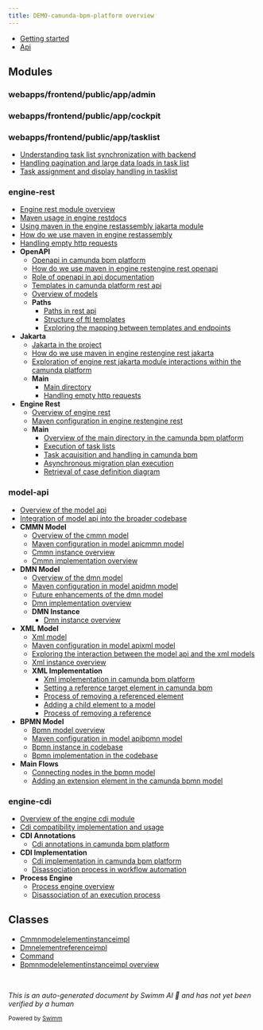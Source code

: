 ```yaml
---
title: DEMO-camunda-bpm-platform overview
---
```

- <SwmLink doc-title="Getting started">[Getting started](.swm/getting-started.jhe16in7.sw.md)</SwmLink>
- <SwmLink doc-title="Api">[Api](.swm/api.d0x7xmfh.sw.md)</SwmLink>

## Modules

### webapps/frontend/public/app/admin

### webapps/frontend/public/app/cockpit

### webapps/frontend/public/app/tasklist

- <SwmLink doc-title="Understanding task list synchronization with backend">[Understanding task list synchronization with backend](.swm/understanding-task-list-synchronization-with-backend.eh6bbk1f.sw.md)</SwmLink>
- <SwmLink doc-title="Handling pagination and large data loads in task list">[Handling pagination and large data loads in task list](.swm/handling-pagination-and-large-data-loads-in-task-list.0360i2oj.sw.md)</SwmLink>
- <SwmLink doc-title="Task assignment and display handling in tasklist">[Task assignment and display handling in tasklist](.swm/task-assignment-and-display-handling-in-tasklist.yon15ceq.sw.md)</SwmLink>

### engine-rest

- <SwmLink doc-title="Engine rest module overview">[Engine rest module overview](.swm/engine-rest-module-overview.wru1ikfg.sw.md)</SwmLink>
- <SwmLink doc-title="Maven usage in engine restdocs">[Maven usage in engine restdocs](.swm/maven-usage-in-engine-restdocs.pfc43w7b.sw.md)</SwmLink>
- <SwmLink doc-title="Using maven in the engine restassembly jakarta module">[Using maven in the engine restassembly jakarta module](.swm/using-maven-in-the-engine-restassembly-jakarta-module.8ge656jv.sw.md)</SwmLink>
- <SwmLink doc-title="How do we use maven in engine restassembly">[How do we use maven in engine restassembly](.swm/how-do-we-use-maven-in-engine-restassembly.8icxpw5u.sw.md)</SwmLink>
- <SwmLink doc-title="Handling empty http requests">[Handling empty http requests](.swm/handling-empty-http-requests.uxynn5aa.sw.md)</SwmLink>
- **OpenAPI**
  - <SwmLink doc-title="Openapi in camunda bpm platform">[Openapi in camunda bpm platform](.swm/openapi-in-camunda-bpm-platform.57v4jb3b.sw.md)</SwmLink>
  - <SwmLink doc-title="How do we use maven in engine restengine rest openapi">[How do we use maven in engine restengine rest openapi](.swm/how-do-we-use-maven-in-engine-restengine-rest-openapi.7c8tii05.sw.md)</SwmLink>
  - <SwmLink doc-title="Role of openapi in api documentation">[Role of openapi in api documentation](.swm/role-of-openapi-in-api-documentation.yrmo61di.sw.md)</SwmLink>
  - <SwmLink doc-title="Templates in camunda platform rest api">[Templates in camunda platform rest api](.swm/templates-in-camunda-platform-rest-api.c08xus0w.sw.md)</SwmLink>
  - <SwmLink doc-title="Overview of models">[Overview of models](.swm/overview-of-models.l7076d5o.sw.md)</SwmLink>
  - **Paths**
    - <SwmLink doc-title="Paths in rest api">[Paths in rest api](.swm/paths-in-rest-api.anlxr32c.sw.md)</SwmLink>
    - <SwmLink doc-title="Structure of ftl templates">[Structure of ftl templates](.swm/structure-of-ftl-templates.wn851xq7.sw.md)</SwmLink>
    - <SwmLink doc-title="Exploring the mapping between templates and endpoints">[Exploring the mapping between templates and endpoints](.swm/exploring-the-mapping-between-templates-and-endpoints.duw1gmdt.sw.md)</SwmLink>
- **Jakarta**
  - <SwmLink doc-title="Jakarta in the project">[Jakarta in the project](.swm/jakarta-in-the-project.xt41fwis.sw.md)</SwmLink>
  - <SwmLink doc-title="How do we use maven in engine restengine rest jakarta">[How do we use maven in engine restengine rest jakarta](.swm/how-do-we-use-maven-in-engine-restengine-rest-jakarta.rk3h6c7c.sw.md)</SwmLink>
  - <SwmLink doc-title="Exploration of engine rest jakarta module interactions within the camunda platform">[Exploration of engine rest jakarta module interactions within the camunda platform](.swm/exploration-of-engine-rest-jakarta-module-interactions-within-the-camunda-platform.lqc8wp7n.sw.md)</SwmLink>
  - **Main**
    - <SwmLink doc-title="Main directory">[Main directory](.swm/main-directory.kls11oyi.sw.md)</SwmLink>
    - <SwmLink doc-title="Handling empty http requests">[Handling empty http requests](.swm/handling-empty-http-requests.em42q4vy.sw.md)</SwmLink>
- **Engine Rest**
  - <SwmLink doc-title="Overview of engine rest">[Overview of engine rest](.swm/overview-of-engine-rest.slbr09sn.sw.md)</SwmLink>
  - <SwmLink doc-title="Maven configuration in engine restengine rest">[Maven configuration in engine restengine rest](.swm/maven-configuration-in-engine-restengine-rest.x0kvuwin.sw.md)</SwmLink>
  - **Main**
    - <SwmLink doc-title="Overview of the main directory in the camunda bpm platform">[Overview of the main directory in the camunda bpm platform](.swm/overview-of-the-main-directory-in-the-camunda-bpm-platform.2qdnair7.sw.md)</SwmLink>
    - <SwmLink doc-title="Execution of task lists">[Execution of task lists](.swm/execution-of-task-lists.22n3g9k1.sw.md)</SwmLink>
    - <SwmLink doc-title="Task acquisition and handling in camunda bpm">[Task acquisition and handling in camunda bpm](.swm/task-acquisition-and-handling-in-camunda-bpm.r16zdoix.sw.md)</SwmLink>
    - <SwmLink doc-title="Asynchronous migration plan execution">[Asynchronous migration plan execution](.swm/asynchronous-migration-plan-execution.c1702pv0.sw.md)</SwmLink>
    - <SwmLink doc-title="Retrieval of case definition diagram">[Retrieval of case definition diagram](.swm/retrieval-of-case-definition-diagram.k0u0hcnq.sw.md)</SwmLink>

### model-api

- <SwmLink doc-title="Overview of the model api">[Overview of the model api](.swm/overview-of-the-model-api.we9jhe23.sw.md)</SwmLink>
- <SwmLink doc-title="Integration of model api into the broader codebase">[Integration of model api into the broader codebase](.swm/integration-of-model-api-into-the-broader-codebase.86izez4h.sw.md)</SwmLink>
- **CMMN Model**
  - <SwmLink doc-title="Overview of the cmmn model">[Overview of the cmmn model](.swm/overview-of-the-cmmn-model.pcot24mv.sw.md)</SwmLink>
  - <SwmLink doc-title="Maven configuration in model apicmmn model">[Maven configuration in model apicmmn model](.swm/maven-configuration-in-model-apicmmn-model.mueuhnfy.sw.md)</SwmLink>
  - <SwmLink doc-title="Cmmn instance overview">[Cmmn instance overview](.swm/cmmn-instance-overview.cbnt93tv.sw.md)</SwmLink>
  - <SwmLink doc-title="Cmmn implementation overview">[Cmmn implementation overview](.swm/cmmn-implementation-overview.ek02ijd9.sw.md)</SwmLink>
- **DMN Model**
  - <SwmLink doc-title="Overview of the dmn model">[Overview of the dmn model](.swm/overview-of-the-dmn-model.9wbbjwb9.sw.md)</SwmLink>
  - <SwmLink doc-title="Maven configuration in model apidmn model">[Maven configuration in model apidmn model](.swm/maven-configuration-in-model-apidmn-model.d03b9prk.sw.md)</SwmLink>
  - <SwmLink doc-title="Future enhancements of the dmn model">[Future enhancements of the dmn model](.swm/future-enhancements-of-the-dmn-model.ojhsuzdp.sw.md)</SwmLink>
  - <SwmLink doc-title="Dmn implementation overview">[Dmn implementation overview](.swm/dmn-implementation-overview.4og9ihlf.sw.md)</SwmLink>
  - **DMN Instance**
    - <SwmLink doc-title="Dmn instance overview">[Dmn instance overview](.swm/dmn-instance-overview.zwltdx5q.sw.md)</SwmLink>
- **XML Model**
  - <SwmLink doc-title="Xml model">[Xml model](.swm/xml-model.geiagyoh.sw.md)</SwmLink>
  - <SwmLink doc-title="Maven configuration in model apixml model">[Maven configuration in model apixml model](.swm/maven-configuration-in-model-apixml-model.3f3pyke5.sw.md)</SwmLink>
  - <SwmLink doc-title="Exploring the interaction between the model api and the xml models">[Exploring the interaction between the model api and the xml models](.swm/exploring-the-interaction-between-the-model-api-and-the-xml-models.rq488jkx.sw.md)</SwmLink>
  - <SwmLink doc-title="Xml instance overview">[Xml instance overview](.swm/xml-instance-overview.nm084j7e.sw.md)</SwmLink>
  - **XML Implementation**
    - <SwmLink doc-title="Xml implementation in camunda bpm platform">[Xml implementation in camunda bpm platform](.swm/xml-implementation-in-camunda-bpm-platform.g5flynvn.sw.md)</SwmLink>
    - <SwmLink doc-title="Setting a reference target element in camunda bpm">[Setting a reference target element in camunda bpm](.swm/setting-a-reference-target-element-in-camunda-bpm.t0dea1li.sw.md)</SwmLink>
    - <SwmLink doc-title="Process of removing a referenced element">[Process of removing a referenced element](.swm/process-of-removing-a-referenced-element.ms7bjotm.sw.md)</SwmLink>
    - <SwmLink doc-title="Adding a child element to a model">[Adding a child element to a model](.swm/adding-a-child-element-to-a-model.y9as05wz.sw.md)</SwmLink>
    - <SwmLink doc-title="Process of removing a reference">[Process of removing a reference](.swm/process-of-removing-a-reference.0rhdmsmo.sw.md)</SwmLink>
- **BPMN Model**
  - <SwmLink doc-title="Bpmn model overview">[Bpmn model overview](.swm/bpmn-model-overview.wmggit4k.sw.md)</SwmLink>
  - <SwmLink doc-title="Maven configuration in model apibpmn model">[Maven configuration in model apibpmn model](.swm/maven-configuration-in-model-apibpmn-model.0ww5o5wd.sw.md)</SwmLink>
  - <SwmLink doc-title="Bpmn instance in codebase">[Bpmn instance in codebase](.swm/bpmn-instance-in-codebase.52b5lxr8.sw.md)</SwmLink>
  - <SwmLink doc-title="Bpmn implementation in the codebase">[Bpmn implementation in the codebase](.swm/bpmn-implementation-in-the-codebase.up7yulge.sw.md)</SwmLink>
- **Main Flows**
  - <SwmLink doc-title="Connecting nodes in the bpmn model">[Connecting nodes in the bpmn model](.swm/connecting-nodes-in-the-bpmn-model.jtvi9epu.sw.md)</SwmLink>
  - <SwmLink doc-title="Adding an extension element in the camunda bpmn model">[Adding an extension element in the camunda bpmn model](.swm/adding-an-extension-element-in-the-camunda-bpmn-model.m6jneiib.sw.md)</SwmLink>

### engine-cdi

- <SwmLink doc-title="Overview of the engine cdi module">[Overview of the engine cdi module](.swm/overview-of-the-engine-cdi-module.9x4h864q.sw.md)</SwmLink>
- <SwmLink doc-title="Cdi compatibility implementation and usage">[Cdi compatibility implementation and usage](.swm/cdi-compatibility-implementation-and-usage.8bor4qmo.sw.md)</SwmLink>
- **CDI Annotations**
  - <SwmLink doc-title="Cdi annotations in camunda bpm platform">[Cdi annotations in camunda bpm platform](.swm/cdi-annotations-in-camunda-bpm-platform.ipxqgmwe.sw.md)</SwmLink>
- **CDI Implementation**
  - <SwmLink doc-title="Cdi implementation in camunda bpm platform">[Cdi implementation in camunda bpm platform](.swm/cdi-implementation-in-camunda-bpm-platform.ilhg2ycq.sw.md)</SwmLink>
  - <SwmLink doc-title="Disassociation process in workflow automation">[Disassociation process in workflow automation](.swm/disassociation-process-in-workflow-automation.c1hqjara.sw.md)</SwmLink>
- **Process Engine**
  - <SwmLink doc-title="Process engine overview">[Process engine overview](.swm/process-engine-overview.qlkfw2oo.sw.md)</SwmLink>
  - <SwmLink doc-title="Disassociation of an execution process">[Disassociation of an execution process](.swm/disassociation-of-an-execution-process.drfincsz.sw.md)</SwmLink>

## Classes

- <SwmLink doc-title="Cmmnmodelelementinstanceimpl">[Cmmnmodelelementinstanceimpl](.swm/cmmnmodelelementinstanceimpl.31n3c.sw.md)</SwmLink>
- <SwmLink doc-title="Dmnelementreferenceimpl">[Dmnelementreferenceimpl](.swm/dmnelementreferenceimpl.im67i.sw.md)</SwmLink>
- <SwmLink doc-title="Command">[Command](.swm/command.t26qo.sw.md)</SwmLink>
- <SwmLink doc-title="Bpmnmodelelementinstanceimpl overview">[Bpmnmodelelementinstanceimpl overview](.swm/bpmnmodelelementinstanceimpl-overview.zj7nb.sw.md)</SwmLink>

&nbsp;

*This is an auto-generated document by Swimm AI 🌊 and has not yet been verified by a human*

<SwmMeta version="3.0.0" repo-id="Z2l0aHViJTNBJTNBREVNTy1jYW11bmRhLWJwbS1wbGF0Zm9ybSUzQSUzQXN3aW1taW8=" repo-name="DEMO-camunda-bpm-platform"><sup>Powered by [Swimm](/)</sup></SwmMeta>
